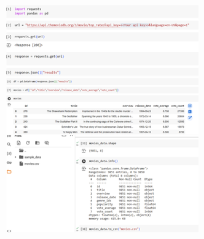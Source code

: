 
<img src="https://github.com/AMS-appys/Data_Science/blob/main/API%20DATA%20FETCH/Api%20(1).png" width="500px" />
<img src="https://github.com/AMS-appys/Data_Science/blob/main/API%20DATA%20FETCH/Api%20(2).png" width="500px" />
<img src="https://github.com/AMS-appys/Data_Science/blob/main/API%20DATA%20FETCH/Api%20(3).png" width="500px" />
